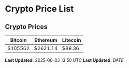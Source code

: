 # Crypto Price List

## Crypto Prices
| Bitcoin | Ethereum | Litecoin |
| ------- | -------- | -------- |
| $105562 | $2621.14 | $89.36 |
**Last Updated:** 2025-06-03 13:50 UTC
**Last Updated:** $DATE$
